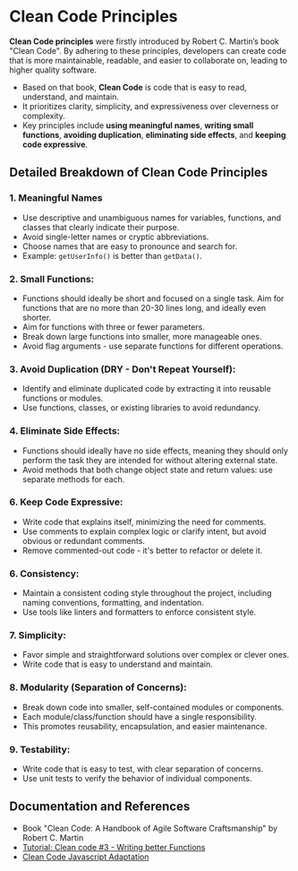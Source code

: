 # Clean Code Principles
**Clean Code principles** were firstly introduced by Robert C. Martin’s book "Clean Code". By adhering to these principles, developers can create code that is more maintainable, readable, and easier to collaborate on, leading to higher quality software.
- Based on that book, **Clean Code** is code that is easy to read, understand, and maintain.    
- It prioritizes clarity, simplicity, and expressiveness over cleverness or complexity.    
- Key principles include **using meaningful names**, **writing small functions**, **avoiding duplication**, **eliminating side effects**, and **keeping code expressive**.

## Detailed Breakdown of Clean Code Principles
### 1. Meaningful Names
- Use descriptive and unambiguous names for variables, functions, and classes that clearly indicate their purpose.
- Avoid single-letter names or cryptic abbreviations.
- Choose names that are easy to pronounce and search for.
- Example: `getUserInfo()` is better than `getData()`.

### 2. Small Functions:
- Functions should ideally be short and focused on a single task. Aim for functions that are no more than 20-30 lines long, and ideally even shorter.
- Aim for functions with three or fewer parameters.
- Break down large functions into smaller, more manageable ones.
- Avoid flag arguments - use separate functions for different operations. 

### 3. Avoid Duplication (DRY - Don't Repeat Yourself):
- Identify and eliminate duplicated code by extracting it into reusable functions or modules.
- Use functions, classes, or existing libraries to avoid redundancy.

### 4. Eliminate Side Effects:
- Functions should ideally have no side effects, meaning they should only perform the task they are intended for without altering external state.
- Avoid methods that both change object state and return values: use separate methods for each.

### 6. Keep Code Expressive:
- Write code that explains itself, minimizing the need for comments.
- Use comments to explain complex logic or clarify intent, but avoid obvious or redundant comments.
- Remove commented-out code - it's better to refactor or delete it.

### 6. Consistency:
- Maintain a consistent coding style throughout the project, including naming conventions, formatting, and indentation.
- Use tools like linters and formatters to enforce consistent style.

### 7. Simplicity:
- Favor simple and straightforward solutions over complex or clever ones.
- Write code that is easy to understand and maintain.

### 8. Modularity (Separation of Concerns):
- Break down code into smaller, self-contained modules or components.
- Each module/class/function should have a single responsibility.
- This promotes reusability, encapsulation, and easier maintenance.

### 9. Testability:
- Write code that is easy to test, with clear separation of concerns.
- Use unit tests to verify the behavior of individual components.

## Documentation and References
- Book "Clean Code: A Handbook of Agile Software Craftsmanship" by Robert C. Martin
- [Tutorial: Clean code #3 - Writing better Functions](https://www.youtube.com/watch?v=mvgTQAVRpKA&t=154s)
- [Clean Code Javascript Adaptation](https://github.com/ryanmcdermott/clean-code-javascript)